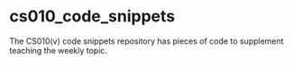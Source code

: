 cs010_code_snippets
===================

The CS010(v) code snippets repository has pieces of code to supplement teaching the weekly topic.

